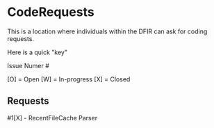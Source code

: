 # CodeRequests
This is a location where individuals within the DFIR can ask for coding requests.

Here is a quick "key"

Issue Numer
#<number>

[O] = Open
[W] = In-progress
[X] = Closed

Requests
---------
#1[X] - RecentFileCache Parser
